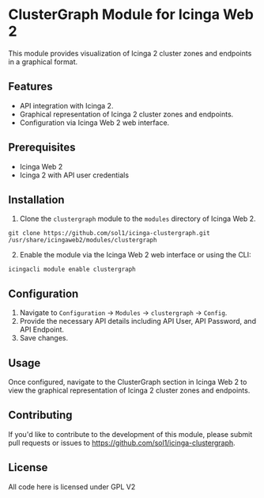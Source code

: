 # ClusterGraph Module for Icinga Web 2

This module provides visualization of Icinga 2 cluster zones and endpoints in a graphical format.

## Features

- API integration with Icinga 2.
- Graphical representation of Icinga 2 cluster zones and endpoints.
- Configuration via Icinga Web 2 web interface.

## Prerequisites

- Icinga Web 2
- Icinga 2 with API user credentials

## Installation

1. Clone the `clustergraph` module to the `modules` directory of Icinga Web 2.
```
git clone https://github.com/sol1/icinga-clustergraph.git /usr/share/icingaweb2/modules/clustergraph
```


2. Enable the module via the Icinga Web 2 web interface or using the CLI:

```
icingacli module enable clustergraph
```


## Configuration

1. Navigate to `Configuration` -> `Modules` -> `clustergraph` -> `Config`.
2. Provide the necessary API details including API User, API Password, and API Endpoint.
3. Save changes.

## Usage

Once configured, navigate to the ClusterGraph section in Icinga Web 2 to view the graphical representation of Icinga 2 cluster zones and endpoints.

## Contributing

If you'd like to contribute to the development of this module, please submit pull requests or issues to https://github.com/sol1/icinga-clustergraph.

## License

All code here is licensed under GPL V2

